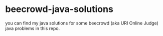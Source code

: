 # beecrowd-java-solutions
you can find my java solutions for some beecrowd (aka URI Online Judge) java problems in this repo.

